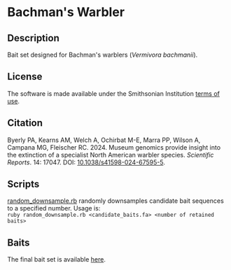 # Bachman's Warbler  
## Description  
Bait set designed for Bachman's warblers (*Vermivora bachmanii*).  
## License  
The software is made available under the Smithsonian Institution [terms of use](https://www.si.edu/termsofuse).  
## Citation  
Byerly PA, Kearns AM, Welch A, Ochirbat M-E, Marra PP, Wilson A, Campana MG, Fleischer RC. 2024. Museum genomics provide insight into the extinction of a specialist North American warbler species. *Scientific Reports*. 14: 17047. DOI: [10.1038/s41598-024-67595-5](https://doi.org/10.1038/s41598-024-67595-5).  
## Scripts  
[random_downsample.rb](random_downsample.rb) randomly downsamples candidate bait sequences to a specified number. Usage is:  
`ruby random_downsample.rb <candidate_baits.fa> <number of retained baits>`  
## Baits  
The final bait set is available [here](bawa_baits.fa).  

